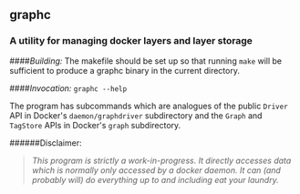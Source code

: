 ## graphc

### A utility for managing docker layers and layer storage

####*Building:*
 The makefile should be set up so that running `make` will be sufficient to
 produce a graphc binary in the current directory.

####*Invocation:*
`graphc --help`

The program has subcommands which are analogues of the public `Driver` API in
Docker's `daemon/graphdriver` subdirectory and the `Graph` and `TagStore` APIs
in Docker's `graph` subdirectory.

######Disclaimer:
> *This program is strictly a work-in-progress.  It directly accesses data
> which is normally only accessed by a docker daemon.  It can (and probably
> will) do everything up to and including eat your laundry.*

